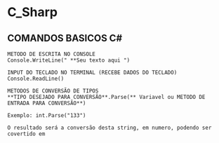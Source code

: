 # C_Sharp

## COMANDOS BASICOS C#

    METODO DE ESCRITA NO CONSOLE
    Console.WriteLine(" **Seu texto aqui ")

    INPUT DO TECLADO NO TERMINAL (RECEBE DADOS DO TECLADO)
    Console.ReadLine()

    METODOS DE CONVERSÃO DE TIPOS
    **TIPO DESEJADO PARA CONVERSÃO**.Parse(** Variavel ou METODO DE ENTRADA PARA CONVERSÃO**)
    
    Exemplo: int.Parse("133")

    O resultado será a conversão desta string, em numero, podendo ser covertido em 
    
